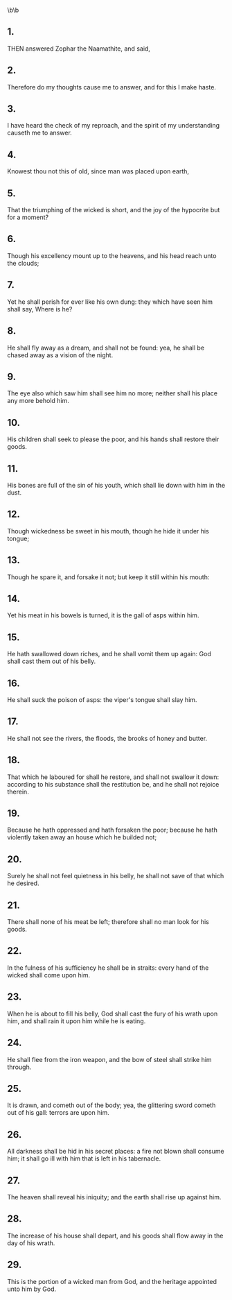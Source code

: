 \b\b
## 1.
THEN answered Zophar the Naamathite, and said,
## 2.
Therefore do my thoughts cause me to answer, and for this I make haste.
## 3.
I have heard the check of my reproach, and the spirit of my understanding causeth me to answer.
## 4.
Knowest thou not this of old, since man was placed upon earth,
## 5.
That the triumphing of the wicked is short, and the joy of the hypocrite but for a moment?
## 6.
Though his excellency mount up to the heavens, and his head reach unto the clouds;
## 7.
Yet he shall perish for ever like his own dung: they which have seen him shall say, Where is he?
## 8.
He shall fly away as a dream, and shall not be found: yea, he shall be chased away as a vision of the night.
## 9.
The eye also which saw him shall see him no more; neither shall his place any more behold him.
## 10.
His children shall seek to please the poor, and his hands shall restore their goods.
## 11.
His bones are full of the sin of his youth, which shall lie down with him in the dust.
## 12.
Though wickedness be sweet in his mouth, though he hide it under his tongue;
## 13.
Though he spare it, and forsake it not; but keep it still within his mouth:
## 14.
Yet his meat in his bowels is turned, it is the gall of asps within him.
## 15.
He hath swallowed down riches, and he shall vomit them up again: God shall cast them out of his belly.
## 16.
He shall suck the poison of asps: the viper's tongue shall slay him.
## 17.
He shall not see the rivers, the floods, the brooks of honey and butter.
## 18.
That which he laboured for shall he restore, and shall not swallow it down: according to his substance shall the restitution be, and he shall not rejoice therein.
## 19.
Because he hath oppressed and hath forsaken the poor; because he hath violently taken away an house which he builded not;
## 20.
Surely he shall not feel quietness in his belly, he shall not save of that which he desired.
## 21.
There shall none of his meat be left; therefore shall no man look for his goods.
## 22.
In the fulness of his sufficiency he shall be in straits: every hand of the wicked shall come upon him.
## 23.
When he is about to fill his belly, God shall cast the fury of his wrath upon him, and shall rain it upon him while he is eating.
## 24.
He shall flee from the iron weapon, and the bow of steel shall strike him through.
## 25.
It is drawn, and cometh out of the body; yea, the glittering sword cometh out of his gall: terrors are upon him.
## 26.
All darkness shall be hid in his secret places: a fire not blown shall consume him; it shall go ill with him that is left in his tabernacle.
## 27.
The heaven shall reveal his iniquity; and the earth shall rise up against him.
## 28.
The increase of his house shall depart, and his goods shall flow away in the day of his wrath.
## 29.
This is the portion of a wicked man from God, and the heritage appointed unto him by God.
